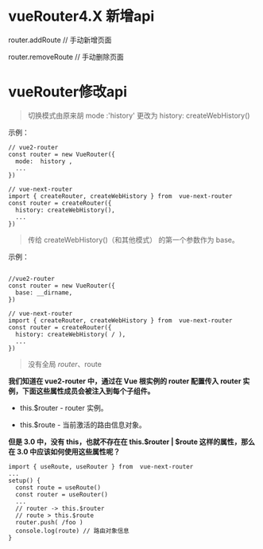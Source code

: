 # vueRouter4.X 新增api

 router.addRoute // 手动新增页面
 
 router.removeRoute // 手动删除页面

# vueRouter修改api
>切换模式由原来胡 mode :'history' 更改为 history: createWebHistory()

示例：
```
// vue2-router
const router = new VueRouter({
  mode:  history ,
  ...
})
 
// vue-next-router
import { createRouter, createWebHistory } from  vue-next-router
const router = createRouter({
  history: createWebHistory(),
  ...
})
```
>传给 createWebHistory()（和其他模式） 的第一个参数作为 base。

示例：
```

//vue2-router
const router = new VueRouter({
  base: __dirname,
})
 
// vue-next-router
import { createRouter, createWebHistory } from  vue-next-router
const router = createRouter({
  history: createWebHistory( / ),
  ...
})
```
>没有全局 $router、$route

**我们知道在 vue2-router 中，通过在 Vue 根实例的 router 配置传入 router 实例，下面这些属性成员会被注入到每个子组件。**

- this.$router - router 实例。

- this.$route - 当前激活的路由信息对象。

**但是 3.0 中，没有 this，也就不存在在 this.$router | $route 这样的属性，那么在 3.0 中应该如何使用这些属性呢？**
```
import { useRoute, useRouter } from  vue-next-router
...
setup() {
  const route = useRoute()
  const router = useRouter()
  ...
  // router -> this.$router
  // route > this.$route
  router.push( /foo )
  console.log(route) // 路由对象信息
}
```
